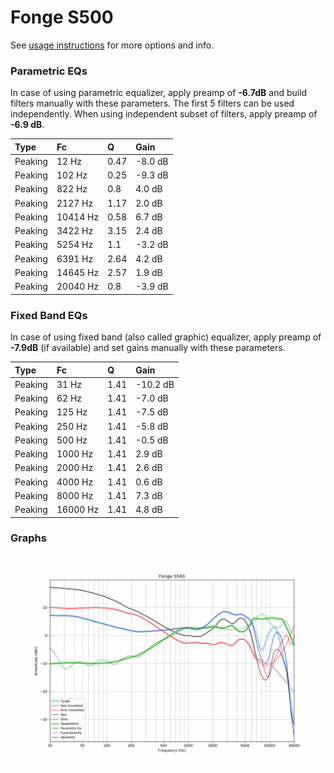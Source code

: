 # Fonge S500
See [usage instructions](https://github.com/jaakkopasanen/AutoEq#usage) for more options and info.

### Parametric EQs
In case of using parametric equalizer, apply preamp of **-6.7dB** and build filters manually
with these parameters. The first 5 filters can be used independently.
When using independent subset of filters, apply preamp of **-6.9 dB**.

| Type    | Fc       |    Q | Gain    |
|:--------|:---------|:-----|:--------|
| Peaking | 12 Hz    | 0.47 | -8.0 dB |
| Peaking | 102 Hz   | 0.25 | -9.3 dB |
| Peaking | 822 Hz   | 0.8  | 4.0 dB  |
| Peaking | 2127 Hz  | 1.17 | 2.0 dB  |
| Peaking | 10414 Hz | 0.58 | 6.7 dB  |
| Peaking | 3422 Hz  | 3.15 | 2.4 dB  |
| Peaking | 5254 Hz  | 1.1  | -3.2 dB |
| Peaking | 6391 Hz  | 2.64 | 4.2 dB  |
| Peaking | 14645 Hz | 2.57 | 1.9 dB  |
| Peaking | 20040 Hz | 0.8  | -3.9 dB |

### Fixed Band EQs
In case of using fixed band (also called graphic) equalizer, apply preamp of **-7.9dB**
(if available) and set gains manually with these parameters.

| Type    | Fc       |    Q | Gain     |
|:--------|:---------|:-----|:---------|
| Peaking | 31 Hz    | 1.41 | -10.2 dB |
| Peaking | 62 Hz    | 1.41 | -7.0 dB  |
| Peaking | 125 Hz   | 1.41 | -7.5 dB  |
| Peaking | 250 Hz   | 1.41 | -5.8 dB  |
| Peaking | 500 Hz   | 1.41 | -0.5 dB  |
| Peaking | 1000 Hz  | 1.41 | 2.9 dB   |
| Peaking | 2000 Hz  | 1.41 | 2.6 dB   |
| Peaking | 4000 Hz  | 1.41 | 0.6 dB   |
| Peaking | 8000 Hz  | 1.41 | 7.3 dB   |
| Peaking | 16000 Hz | 1.41 | 4.8 dB   |

### Graphs
![](./Fonge%20S500.png)